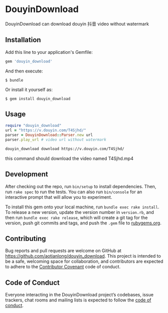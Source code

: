 # DouyinDownload

DouyinDownload can download douyin 抖音 video without watermark

## Installation

Add this line to your application's Gemfile:

```ruby
gem 'douyin_download'
```

And then execute:

    $ bundle

Or install it yourself as:

    $ gem install douyin_download

## Usage

```ruby
require "douyin_download"
url = "https://v.douyin.com/T4Sjhd/"
parser = DouyinDownload::Parser.new url
parser.play_url # video url without watermark
```

```bash
douyin_download download https://v.douyin.com/T4Sjhd/
```

this command should download the video named T4Sjhd.mp4

## Development

After checking out the repo, run `bin/setup` to install dependencies. Then, run `rake spec` to run the tests. You can also run `bin/console` for an interactive prompt that will allow you to experiment.

To install this gem onto your local machine, run `bundle exec rake install`. To release a new version, update the version number in `version.rb`, and then run `bundle exec rake release`, which will create a git tag for the version, push git commits and tags, and push the `.gem` file to [rubygems.org](https://rubygems.org).

## Contributing

Bug reports and pull requests are welcome on GitHub at https://github.com/aotianlong/douyin_download. This project is intended to be a safe, welcoming space for collaboration, and contributors are expected to adhere to the [Contributor Covenant](http://contributor-covenant.org) code of conduct.

## Code of Conduct

Everyone interacting in the DouyinDownload project’s codebases, issue trackers, chat rooms and mailing lists is expected to follow the [code of conduct](https://github.com/[USERNAME]/douyin_download/blob/master/CODE_OF_CONDUCT.md).
